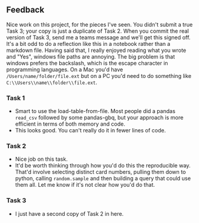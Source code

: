 ## Feedback 

Nice work on this project, for the pieces I've seen. You didn't submit a true Task 3; your copy is just a duplicate of Task 2. When you commit the real version of 
Task 3, send me a teams message and we'll get this signed off. 
It's a bit odd to do a reflection like this in a notebook rather than a markdown file. Having said that, I really enjoyed reading what you wrote and "Yes", windows 
file paths are annoying. The big problem is that windows prefers the backslash, which is the escape character in programming languages. On a Mac you'd have
`/Users/name/folder/file.ext` but on a PC you'd need to do something like `C:\\Users\\name\\folder\\file.ext`. 

### Task 1

* Smart to use the load-table-from-file. Most people did a pandas `read_csv` followed by some pandas-gbq, but your approach is more efficient in terms of both memory and code. 
* This looks good. You can't really do it in fewer lines of code. 

### Task 2

* Nice job on this task. 
* It'd be worth thinking through how you'd do this the reproducible way. That'd involve selecting distinct card numbers, pulling them down to python, calling `random.sample` and then building a query that could use them all. Let me know if it's not clear how you'd do that. 


### Task 3

* I just have a second copy of Task 2 in here. 
